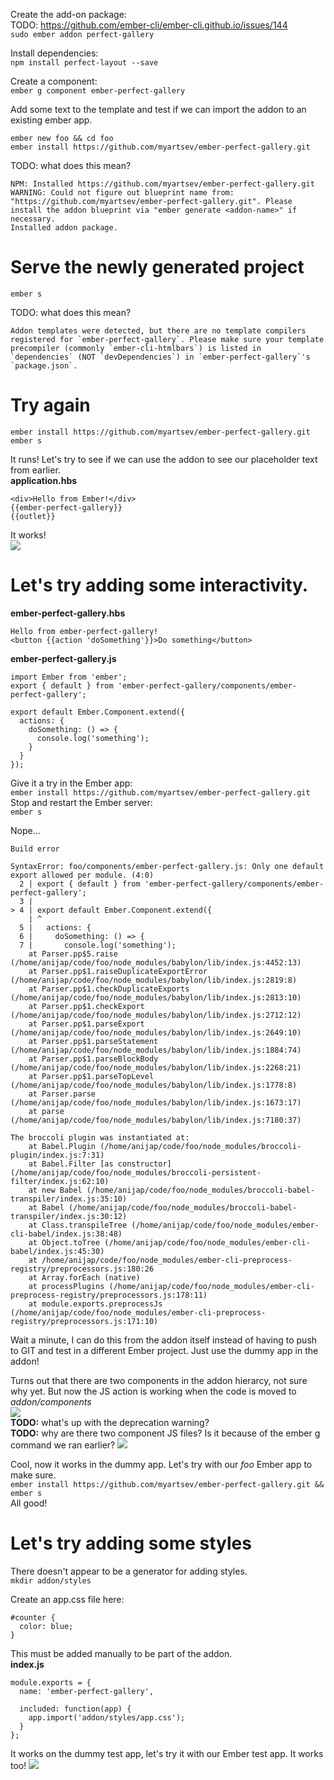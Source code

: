 Create the add-on package:<br>
TODO: <https://github.com/ember-cli/ember-cli.github.io/issues/144><br>
`sudo ember addon perfect-gallery`

Install dependencies:<br>
`npm install perfect-layout --save`

Create a component:<br>
`ember g component ember-perfect-gallery`

Add some text to the template and test if we can import the addon to an existing ember app.

`ember new foo && cd foo`<br>
`ember install https://github.com/myartsev/ember-perfect-gallery.git`

TODO: what does this mean?

```
NPM: Installed https://github.com/myartsev/ember-perfect-gallery.git
WARNING: Could not figure out blueprint name from: "https://github.com/myartsev/ember-perfect-gallery.git". Please install the addon blueprint via "ember generate <addon-name>" if necessary.
Installed addon package.
```

# Serve the newly generated project

`ember s`

TODO: what does this mean?

```
Addon templates were detected, but there are no template compilers registered for `ember-perfect-gallery`. Please make sure your template precompiler (commonly `ember-cli-htmlbars`) is listed in `dependencies` (NOT `devDependencies`) in `ember-perfect-gallery`'s `package.json`.
```

# Try again

`ember install https://github.com/myartsev/ember-perfect-gallery.git`<br>
`ember s`

It runs! Let's try to see if we can use the addon to see our placeholder text from earlier.<br>
**application.hbs**

```
<div>Hello from Ember!</div>
{{ember-perfect-gallery}}
{{outlet}}
```

It works!<br>
![](1.png)

# Let's try adding some interactivity.

**ember-perfect-gallery.hbs**

```
Hello from ember-perfect-gallery!
<button {{action 'doSomething'}}>Do something</button>
```

**ember-perfect-gallery.js**

```
import Ember from 'ember';
export { default } from 'ember-perfect-gallery/components/ember-perfect-gallery';

export default Ember.Component.extend({
  actions: {
    doSomething: () => {
      console.log('something');
    }
  }
});
```

Give it a try in the Ember app:<br>
`ember install https://github.com/myartsev/ember-perfect-gallery.git` Stop and restart the Ember server:<br>
`ember s`

Nope...

```
Build error

SyntaxError: foo/components/ember-perfect-gallery.js: Only one default export allowed per module. (4:0)
  2 | export { default } from 'ember-perfect-gallery/components/ember-perfect-gallery';
  3 |
> 4 | export default Ember.Component.extend({
    | ^
  5 |   actions: {
  6 |     doSomething: () => {
  7 |       console.log('something');
    at Parser.pp$5.raise (/home/anijap/code/foo/node_modules/babylon/lib/index.js:4452:13)
    at Parser.pp$1.raiseDuplicateExportError (/home/anijap/code/foo/node_modules/babylon/lib/index.js:2819:8)
    at Parser.pp$1.checkDuplicateExports (/home/anijap/code/foo/node_modules/babylon/lib/index.js:2813:10)
    at Parser.pp$1.checkExport (/home/anijap/code/foo/node_modules/babylon/lib/index.js:2712:12)
    at Parser.pp$1.parseExport (/home/anijap/code/foo/node_modules/babylon/lib/index.js:2649:10)
    at Parser.pp$1.parseStatement (/home/anijap/code/foo/node_modules/babylon/lib/index.js:1884:74)
    at Parser.pp$1.parseBlockBody (/home/anijap/code/foo/node_modules/babylon/lib/index.js:2268:21)
    at Parser.pp$1.parseTopLevel (/home/anijap/code/foo/node_modules/babylon/lib/index.js:1778:8)
    at Parser.parse (/home/anijap/code/foo/node_modules/babylon/lib/index.js:1673:17)
    at parse (/home/anijap/code/foo/node_modules/babylon/lib/index.js:7180:37)

The broccoli plugin was instantiated at:
    at Babel.Plugin (/home/anijap/code/foo/node_modules/broccoli-plugin/index.js:7:31)
    at Babel.Filter [as constructor] (/home/anijap/code/foo/node_modules/broccoli-persistent-filter/index.js:62:10)
    at new Babel (/home/anijap/code/foo/node_modules/broccoli-babel-transpiler/index.js:35:10)
    at Babel (/home/anijap/code/foo/node_modules/broccoli-babel-transpiler/index.js:30:12)
    at Class.transpileTree (/home/anijap/code/foo/node_modules/ember-cli-babel/index.js:38:48)
    at Object.toTree (/home/anijap/code/foo/node_modules/ember-cli-babel/index.js:45:30)
    at /home/anijap/code/foo/node_modules/ember-cli-preprocess-registry/preprocessors.js:180:26
    at Array.forEach (native)
    at processPlugins (/home/anijap/code/foo/node_modules/ember-cli-preprocess-registry/preprocessors.js:178:11)
    at module.exports.preprocessJs (/home/anijap/code/foo/node_modules/ember-cli-preprocess-registry/preprocessors.js:171:10)
```

Wait a minute, I can do this from the addon itself instead of having to push to GIT and test in a different Ember project. Just use the dummy app in the addon!

Turns out that there are two components in the addon hierarcy, not sure why yet. But now the JS action is working when the code is moved to _addon/components_<br>
![](2.png)<br>
**TODO:** what's up with the deprecation warning?<br>
**TODO:** why are there two component JS files? Is it because of the ember g command we ran earlier? ![](4.png)

Cool, now it works in the dummy app. Let's try with our _foo_ Ember app to make sure.<br>
`ember install https://github.com/myartsev/ember-perfect-gallery.git && ember s`<br>
All good!

# Let's try adding some styles

There doesn't appear to be a generator for adding styles.<br>
`mkdir addon/styles`

Create an app.css file here:

```
#counter {
  color: blue;
}
```

This must be added manually to be part of the addon.<br>
**index.js**

```
module.exports = {
  name: 'ember-perfect-gallery',

  included: function(app) {
    app.import('addon/styles/app.css');
  }
};
```

It works on the dummy test app, let's try it with our Ember test app. It works too! ![](3.png)
